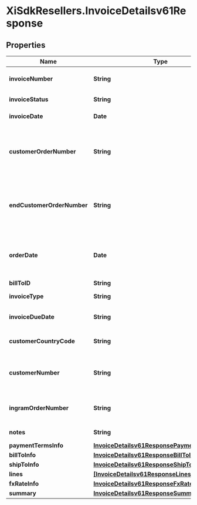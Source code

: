 # XiSdkResellers.InvoiceDetailsv61Response

## Properties

Name | Type | Description | Notes
------------ | ------------- | ------------- | -------------
**invoiceNumber** | **String** | The Invoice number for the order. | [optional] 
**invoiceStatus** | **String** | Status of the invoice. | [optional] 
**invoiceDate** | **Date** | Date of an Invoice. | [optional] 
**customerOrderNumber** | **String** | The reseller&#39;s order number for reference in their system. | [optional] 
**endCustomerOrderNumber** | **String** | The end customer&#39;s order number for reference in their system. | [optional] 
**orderDate** | **Date** | The date and time in UTC format that the order was created. | [optional] 
**billToID** | **String** | Bill to party | [optional] 
**invoiceType** | **String** | Type of the Invoice | [optional] 
**invoiceDueDate** | **String** | Date when the invoice is due. | [optional] 
**customerCountryCode** | **String** | Customer country code. | [optional] 
**customerNumber** | **String** | Unique customer number in Ingram&#39;s system. | [optional] 
**ingramOrderNumber** | **String** | The IngramMicro sales order number. | [optional] 
**notes** | **String** | Notes for the invoice. | [optional] 
**paymentTermsInfo** | [**InvoiceDetailsv61ResponsePaymentTermsInfo**](InvoiceDetailsv61ResponsePaymentTermsInfo.md) |  | [optional] 
**billToInfo** | [**InvoiceDetailsv61ResponseBillToInfo**](InvoiceDetailsv61ResponseBillToInfo.md) |  | [optional] 
**shipToInfo** | [**InvoiceDetailsv61ResponseShipToInfo**](InvoiceDetailsv61ResponseShipToInfo.md) |  | [optional] 
**lines** | [**[InvoiceDetailsv61ResponseLinesInner]**](InvoiceDetailsv61ResponseLinesInner.md) |  | [optional] 
**fxRateInfo** | [**InvoiceDetailsv61ResponseFxRateInfo**](InvoiceDetailsv61ResponseFxRateInfo.md) |  | [optional] 
**summary** | [**InvoiceDetailsv61ResponseSummary**](InvoiceDetailsv61ResponseSummary.md) |  | [optional] 


